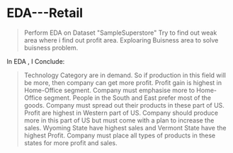 # EDA---Retail
>Perform EDA on Dataset "SampleSuperstore"
>Try to find out weak area where i find out profit area.
>Exploaring Buisness area to solve buisness problem.


In EDA , I Conclude:
> Technology Category are in demand. So if production in this field will be more, then company can get more profit. Profit gain is highest in Home-Office segment. Company must emphasise more to Home-Office segment. People in the South and East prefer most of the goods. Company must spread out their products in these part of US. Profit are highest in Western part of US. Company should produce more in this part of US but must come with a plan to increase the sales. Wyoming State have highest sales and Vermont State have the highest Profit. Company must place all types of products in these states for more profit and sales.
